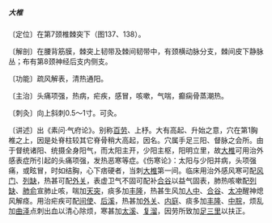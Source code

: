 ##### 大椎

〔定位〕在第7颈椎棘突下（图137、138）。

〔解剖〕在腰背筋膜，棘突上韧带及棘间韧带中，有颈横动脉分支，棘间皮下静脉丛；布有第8颈神经后支内侧支。

〔功能〕疏风解表，清热通阳。

〔主治〕头痛项强，热病，疟疾，感冒，咳嗽，气喘，癫痫骨蒸潮热。

〔刺灸〕向上斜刺0.5～1寸。可灸。

〔讲述〕出《素问·气府论》。别称[百劳](https://www.gmzyjc.com/read/zjs/zjs3.4-0.1.2.1.0.md)、上杼。大有高起、升始之意，穴在第1胸椎之上，因是处脊柱较其它脊骨稍大高起，因名。穴属手足三阳、督脉之会所。由于督统诸阳、统摄全身阳气，而太阳主开，少阳主枢，阳明立里，故[大椎](https://www.gmzyjc.com/read/zjs/zjs3.2.2-0.0.1.3.14.md)可用治外感表症所引起的头痛项强，发热恶寒等症。《伤寒论》：太阳与少阳并病，头项强痛，或眩冒，时如结胸，心下痞硬者，当刺[大椎](https://www.gmzyjc.com/read/zjs/zjs3.2.2-0.0.1.3.14.md)第一间。临床用治外感风寒可配[风门](https://www.gmzyjc.com/read/zjs/zjs3.1.7-8-0.0.1.3.12.md)、[列缺](https://www.gmzyjc.com/read/zjs/zjs3.1.1-3-0.1.1.3.7.md)，热甚可配[外关](https://www.gmzyjc.com/read/zjs/zjs3.1.9-12-0.0.2.3.5.md)，表虚卫气不固可配补[合谷](https://www.gmzyjc.com/read/zjs/zjs3.1.1-3-0.1.2.3.4.md)以益气固表，肺热咳嗽配[列缺](https://www.gmzyjc.com/read/zjs/zjs3.1.1-3-0.1.1.3.7.md)、[肺俞](https://www.gmzyjc.com/read/zjs/zjs3.1.7-8-0.0.1.3.13.md)宣肺止咳，喘加[天突](https://www.gmzyjc.com/read/zjs/zjs3.2.1-0.1.1.3.20.1.md)，痰多加[丰隆](https://www.gmzyjc.com/read/zjs/zjs3.1.1-3-0.1.3.3.40.md)，热甚生风加[人中](https://www.gmzyjc.com/read/zjs/zjs3.2.2-0.0.1.3.26.md)、[合谷](https://www.gmzyjc.com/read/zjs/zjs3.1.1-3-0.1.2.3.4.md)、[太冲](https://www.gmzyjc.com/read/zjs/zjs3.1.9-12-0.0.4.3.3.md)醒神熄风解痉。用治疟疾可配[间使](https://www.gmzyjc.com/read/zjs/zjs3.1.9-12-0.0.1.3.5.md)、[后溪](https://www.gmzyjc.com/read/zjs/zjs3.1.4-6-0.0.3.3.3.md)，热甚加[外关](https://www.gmzyjc.com/read/zjs/zjs3.1.9-12-0.0.2.3.5.md)、[内庭](https://www.gmzyjc.com/read/zjs/zjs3.1.1-3-0.1.3.3.44.md)、痰多加[丰隆](https://www.gmzyjc.com/read/zjs/zjs3.1.1-3-0.1.3.3.40.md)、[中脘](https://www.gmzyjc.com/read/zjs/zjs3.2.1-0.1.1.3.11.md)，烦乱加[曲泽](https://www.gmzyjc.com/read/zjs/zjs3.1.9-12-0.0.1.3.3.md)点刺出血以清心除烦，寒甚加[太溪](https://www.gmzyjc.com/read/zjs/zjs3.1.7-8-0.0.2.3.3.md)、[复溜](https://www.gmzyjc.com/read/zjs/zjs3.1.7-8-0.0.2.3.7.md)，因劳所致加[足三里](https://www.gmzyjc.com/read/zjs/zjs3.1.1-3-0.1.3.3.36.md)以扶正。
